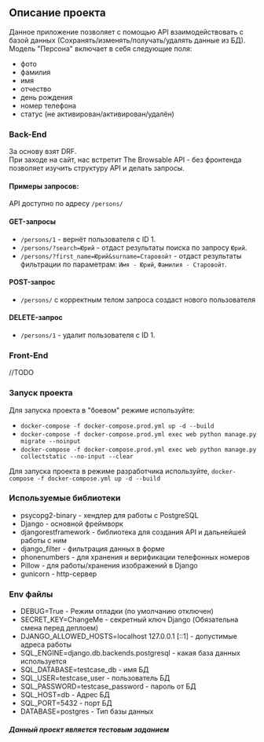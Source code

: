 ## Описание проекта
Данное приложение позволяет с помощью API взаимодействовать с базой данных (Сохранять/изменять/получать/удалять данные из БД).
Модель "Персона" включает в себя следующие поля:
- фото
- фамилия
- имя
- отчество
- день рождения
- номер телефона
- статус (не активирован/активирован/удалён)


### Back-End
За основу взят DRF.  
При заходе на сайт, нас встретит The Browsable API - без фронтенда позволяет изучить структуру API и делать запросы.  


#### Примеры запросов:
API доступно по адресу ```/persons/```
#### GET-запросы
- ```/persons/1``` - вернёт пользователя с ID 1. 
- ```/persons/?search=Юрий``` - отдаст результаты поиска по запросу ```Юрий```. 
- ```/persons/?first_name=Юрий&surname=Старовойт``` - отдаст результаты фильтрации по параметрам: ```Имя - Юрий```, ```Фамилия - Старовойт```. 
#### POST-запрос
- ```/persons/``` с корректным телом запроса создаст нового пользователя
#### DELETE-запрос
- ```/persons/1``` - удалит пользователя с ID 1. 


### Front-End
//TODO


### Запуск проекта
Для запуска проекта в "боевом" режиме используйте:  
- ```docker-compose -f docker-compose.prod.yml up -d --build```  
- ```docker-compose -f docker-compose.prod.yml exec web python manage.py migrate --noinput```  
- ```docker-compose -f docker-compose.prod.yml exec web python manage.py collectstatic --no-input --clear```  

Для запуска проекта в режиме разработчика используйте,
```docker-compose -f docker-compose.yml up -d --build```  



### Используемые библиотеки
 - psycopg2-binary - хендлер для работы с PostgreSQL
 - Django - основной фреймворк
 - djangorestframework - библиотека для создания API и дальнейшей работы с ним 
 - django_filter - фильтрация данных в форме
 - phonenumbers - для хранения и верификации телефонных номеров
 - Pillow - для работы/хранения изображений в Django
 - gunicorn - http-сервер

### Env файлы
- DEBUG=True - Режим отладки (по умолчанию отключен)
- SECRET_KEY=ChangeMe - секретный ключ Django (Обязательна смена перед деплоем)
- DJANGO_ALLOWED_HOSTS=localhost 127.0.0.1 [::1] - допустимые адреса работы
- SQL_ENGINE=django.db.backends.postgresql - какая база данных используется
- SQL_DATABASE=testcase_db - имя БД
- SQL_USER=testcase_user - пользователь БД
- SQL_PASSWORD=testcase_password - пароль от БД
- SQL_HOST=db - Адрес БД
- SQL_PORT=5432 - порт БД
- DATABASE=postgres - Тип базы данных

##### Данный проект является тестовым заданием
